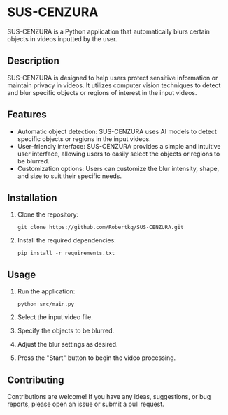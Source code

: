 # SUS-CENZURA

SUS-CENZURA is a Python application that automatically blurs certain objects in videos inputted by the user.

## Description

SUS-CENZURA is designed to help users protect sensitive information or maintain privacy in videos. It utilizes computer vision techniques to detect and blur specific objects or regions of interest in the input videos.

## Features

- Automatic object detection: SUS-CENZURA uses AI models to detect specific objects or regions in the input videos.
- User-friendly interface: SUS-CENZURA provides a simple and intuitive user interface, allowing users to easily select the objects or regions to be blurred.
- Customization options: Users can customize the blur intensity, shape, and size to suit their specific needs.

## Installation

1. Clone the repository:

    ```shell
    git clone https://github.com/Robertkq/SUS-CENZURA.git
    ```

2. Install the required dependencies:

    ```shell
    pip install -r requirements.txt
    ```

## Usage

1. Run the application:

    ```shell
    python src/main.py
    ```

2. Select the input video file.

3. Specify the objects to be blurred.

4. Adjust the blur settings as desired.

5. Press the "Start" button to begin the video processing.

## Contributing

Contributions are welcome! If you have any ideas, suggestions, or bug reports, please open an issue or submit a pull request.

